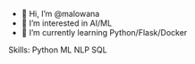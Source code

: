- 👋 Hi, I’m @malowana
- 👀 I’m interested in AI/ML
- 🌱 I’m currently learning Python/Flask/Docker

Skills: 
Python
ML
NLP
SQL
